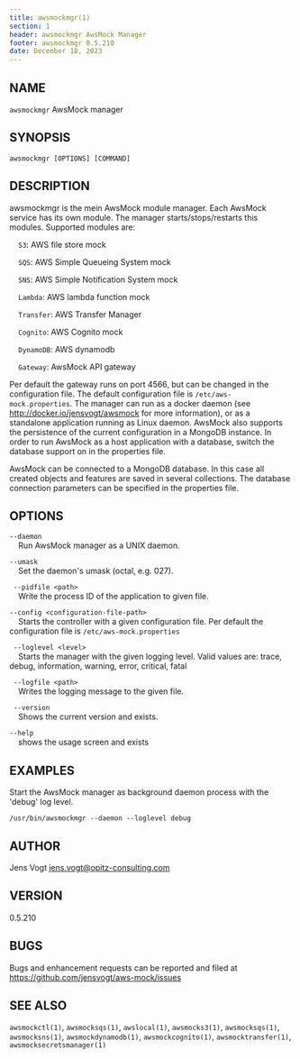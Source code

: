 ```yaml
---
title: awsmockmgr(1)
section: 1
header: awsmockmgr AwsMock Manager
footer: awsmockmgr 0.5.210
date: December 18, 2023
---
```


## NAME
```awsmockmgr``` AwsMock manager

## SYNOPSIS
```awsmockmgr [OPTIONS] [COMMAND]```

## DESCRIPTION
awsmockmgr is the mein AwsMock module manager. Each AwsMock service has its own module. The manager
starts/stops/restarts this modules. Supported modules are:

&nbsp;&nbsp;&nbsp;&nbsp;```S3```: AWS file store mock

&nbsp;&nbsp;&nbsp;&nbsp;```SQS```: AWS Simple Queueing System mock

&nbsp;&nbsp;&nbsp;&nbsp;```SNS```: AWS Simple Notification System mock

&nbsp;&nbsp;&nbsp;&nbsp;```Lambda```: AWS lambda function mock

&nbsp;&nbsp;&nbsp;&nbsp;```Transfer```: AWS Transfer Manager

&nbsp;&nbsp;&nbsp;&nbsp;```Cognito```: AWS Cognito mock

&nbsp;&nbsp;&nbsp;&nbsp;```DynamoDB```: AWS dynamodb

&nbsp;&nbsp;&nbsp;&nbsp;```Gateway```: AwsMock API gateway

Per default the gateway runs on port 4566, but can be changed in the configuration file. The default configuration file is
```/etc/aws-mock.properties```. The manager can run as a docker daemon (see http://docker.io/jensvogt/awsmock for more 
information), or as a standalone application running as Linux daemon. AwsMock also supports the persistence of the 
current configuration in a MongoDB instance. In order to run AwsMock as a host application with a database, switch the 
database support on in the properties file.

AwsMock can be connected to a MongoDB database. In this case all created objects and features are saved in several
collections. The database connection parameters can be specified in the properties file.

## OPTIONS

```--daemon```  
&nbsp;&nbsp;&nbsp;&nbsp;Run AwsMock manager as a UNIX daemon.

```--umask```  
&nbsp;&nbsp;&nbsp;&nbsp;Set the daemon's umask (octal, e.g. 027).

``` --pidfile <path>```  
&nbsp;&nbsp;&nbsp;&nbsp;Write the process ID of the application to given file.

```--config <configuration-file-path>```  
&nbsp;&nbsp;&nbsp;&nbsp;Starts the controller with a given configuration file. Per default the configuration file is
```/etc/aws-mock.properties```

``` --loglevel <level>```  
&nbsp;&nbsp;&nbsp;&nbsp;Starts the manager with the given logging level. Valid values are: trace, debug, information, 
warning, error, critical, fatal

``` --logfile <path>```  
&nbsp;&nbsp;&nbsp;&nbsp;Writes the logging message to the given file.

``` --version```  
&nbsp;&nbsp;&nbsp;&nbsp;Shows the current version and exists.

```--help```  
&nbsp;&nbsp;&nbsp;&nbsp;shows the usage screen and exists

## EXAMPLES

Start the AwsMock manager as background daemon process with the 'debug' log level.
```
/usr/bin/awsmockmgr --daemon --loglevel debug
```

## AUTHOR

Jens Vogt <jens.vogt@opitz-consulting.com>

## VERSION
0.5.210

## BUGS

Bugs and enhancement requests can be reported and filed at https://github.com/jensvogt/aws-mock/issues

## SEE ALSO

```awsmockctl(1)```, ```awsmocksqs(1)```, ```awslocal(1)```, ```awsmocks3(1)```, ```awsmocksqs(1)```, ```awsmocksns(1)```,
```awsmockdynamodb(1)```, ```awsmockcognito(1)```, ```awsmocktransfer(1)```, ```awsmocksecretsmanager(1)```